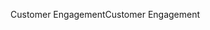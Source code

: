 <span data-ttu-id="a2897-101">Customer Engagement</span><span class="sxs-lookup"><span data-stu-id="a2897-101">Customer Engagement</span></span>
